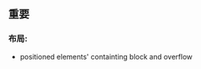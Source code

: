 ## 重要

### 布局:
- positioned elements' containting block and overflow
<outer style="position:relative;overflow:hidden;">
  <inner style="position:absolute;" />
</outer>
